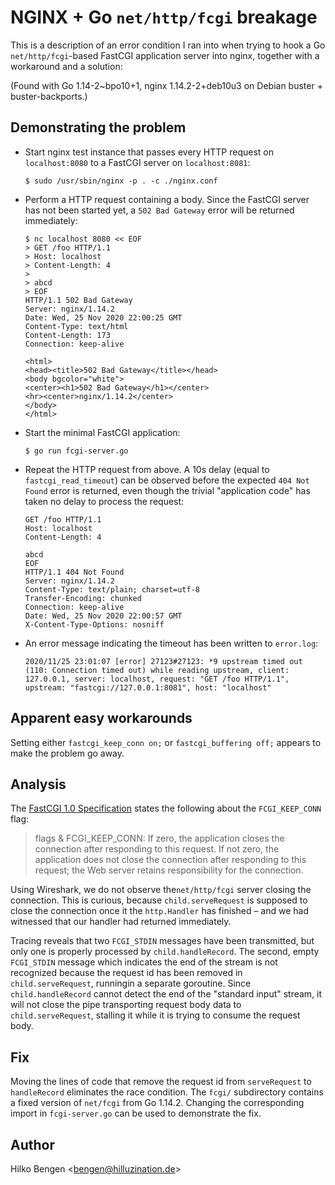 # NGINX + Go `net/http/fcgi` breakage

This is a description of an error condition I ran into when trying to
hook a Go `net/http/fcgi`-based FastCGI application server into nginx,
together with a workaround and a solution:

(Found with Go 1.14-2~bpo10+1, nginx 1.14.2-2+deb10u3 on Debian
buster + buster-backports.)

## Demonstrating the problem

- Start nginx test instance that passes every HTTP request on
  `localhost:8080` to a FastCGI server on `localhost:8081`:
    ```
    $ sudo /usr/sbin/nginx -p . -c ./nginx.conf
	```
- Perform a HTTP request containing a body. Since the FastCGI server
  has not been started yet, a `502 Bad Gateway` error will be returned
  immediately:
    ```
    $ nc localhost 8080 << EOF
    > GET /foo HTTP/1.1
    > Host: localhost
    > Content-Length: 4
    > 
    > abcd
    > EOF
    HTTP/1.1 502 Bad Gateway
    Server: nginx/1.14.2
	Date: Wed, 25 Nov 2020 22:00:25 GMT
    Content-Type: text/html
    Content-Length: 173
    Connection: keep-alive
    
    <html>
    <head><title>502 Bad Gateway</title></head>
    <body bgcolor="white">
    <center><h1>502 Bad Gateway</h1></center>
    <hr><center>nginx/1.14.2</center>
    </body>
    </html>
    ```
- Start the minimal FastCGI application:
    ```
    $ go run fcgi-server.go
    ```
- Repeat the HTTP request from above. A 10s delay (equal to
  `fastcgi_read_timeout`) can be observed before the expected `404 Not
  Found` error is returned, even though the trivial "application code" has
  taken no delay to process the request:
    ```
    GET /foo HTTP/1.1
    Host: localhost
    Content-Length: 4
    
    abcd
    EOF
    HTTP/1.1 404 Not Found
    Server: nginx/1.14.2
    Content-Type: text/plain; charset=utf-8
    Transfer-Encoding: chunked
    Connection: keep-alive
    Date: Wed, 25 Nov 2020 22:00:57 GMT
    X-Content-Type-Options: nosniff

	```
- An error message indicating the timeout has been written to `error.log`:
    ```
	2020/11/25 23:01:07 [error] 27123#27123: *9 upstream timed out (110: Connection timed out) while reading upstream, client: 127.0.0.1, server: localhost, request: "GET /foo HTTP/1.1", upstream: "fastcgi://127.0.0.1:8081", host: "localhost"
	```

## Apparent easy workarounds

Setting either `fastcgi_keep_conn on;` or `fastcgi_buffering off;`
appears to make the problem go away.

## Analysis

The [FastCGI 1.0 Specification](https://www.mit.edu/~yandros/doc/specs/fcgi-spec.html)
states the following about the `FCGI_KEEP_CONN` flag:

> flags & FCGI_KEEP_CONN: If zero, the application closes the
> connection after responding to this request. If not zero, the
> application does not close the connection after responding to this
> request; the Web server retains responsibility for the connection.

Using Wireshark, we do not observe the`net/http/fcgi` server closing
the connection. This is curious, because `child.serveRequest` is
supposed to close the connection once it the `http.Handler` has
finished – and we had witnessed that our handler had returned
immediately.

Tracing reveals that two `FCGI_STDIN` messages have been transmitted,
but only one is properly processed by `child.handleRecord`. The
second, empty `FCGI_STDIN` message which indicates the end of the
stream is not recognized because the request id has been removed in
`child.serveRequest`, runningin a separate goroutine.  Since
`child.handleRecord` cannot detect the end of the "standard input"
stream, it will not close the pipe transporting request body data to
`child.serveRequest`, stalling it while it is trying to consume the
request body.

## Fix

Moving the lines of code that remove the request id from
`serveRequest` to `handleRecord` eliminates the race condition. The
`fcgi/` subdirectory contains a fixed version of `net/fcgi` from Go
1.14.2. Changing the corresponding import in `fcgi-server.go` can be
used to demonstrate the fix.

## Author

Hilko Bengen <<bengen@hilluzination.de>>
